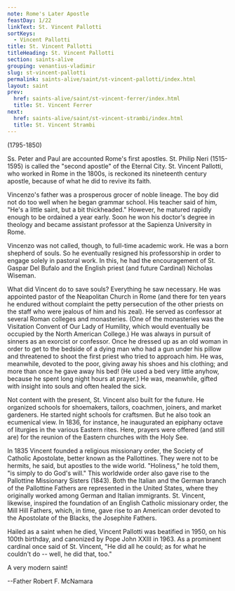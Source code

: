 ```yaml
---
note: Rome's Later Apostle
feastDay: 1/22
linkText: St. Vincent Pallotti
sortKeys:
  - Vincent Pallotti
title: St. Vincent Pallotti
titleHeading: St. Vincent Pallotti
section: saints-alive
grouping: venantius-vladimir
slug: st-vincent-pallotti
permalink: saints-alive/saint/st-vincent-pallotti/index.html
layout: saint
prev:
  href: saints-alive/saint/st-vincent-ferrer/index.html
  title: St. Vincent Ferrer
next:
  href: saints-alive/saint/st-vincent-strambi/index.html
  title: St. Vincent Strambi
---
```

(1795-1850)

Ss. Peter and Paul are accounted Rome's first apostles. St. Philip Neri (1515-1595) is called the "second apostle" of the Eternal City. St. Vincent Pallotti, who worked in Rome in the 1800s, is reckoned its nineteenth century apostle, because of what he did to revive its faith.

Vincenzo's father was a prosperous grocer of noble lineage. The boy did not do too well when he began grammar school. His teacher said of him, "He's a little saint, but a bit thickheaded." However, he matured rapidly enough to be ordained a year early. Soon he won his doctor's degree in theology and became assistant professor at the Sapienza University in Rome.

Vincenzo was not called, though, to full-time academic work. He was a born shepherd of souls. So he eventually resigned his professorship in order to engage solely in pastoral work. In this, he had the encouragement of St. Gaspar Del Bufalo and the English priest (and future Cardinal) Nicholas Wiseman.

What did Vincent do to save souls? Everything he saw necessary. He was appointed pastor of the Neapolitan Church in Rome (and there for ten years he endured without complaint the petty persecution of the other priests on the staff who were jealous of him and his zeal). He served as confessor at several Roman colleges and monasteries. (One of the monasteries was the Visitation Convent of Our Lady of Humility, which would eventually be occupied by the North American College.) He was always in pursuit of sinners as an exorcist or confessor. Once he dressed up as an old woman in order to get to the bedside of a dying man who had a gun under his pillow and threatened to shoot the first priest who tried to approach him. He was, meanwhile, devoted to the poor, giving away his shoes and his clothing; and more than once he gave away his bed! (He used a bed very little anyhow, because he spent long night hours at prayer.) He was, meanwhile, gifted with insight into souls and often healed the sick.

Not content with the present, St. Vincent also built for the future. He organized schools for shoemakers, tailors, coachmen, joiners, and market gardeners. He started night schools for craftsmen. But he also took an ecumenical view. In 1836, for instance, he inaugurated an epiphany octave of liturgies in the various Eastern rites. Here, prayers were offered (and still are) for the reunion of the Eastern churches with the Holy See.

In 1835 Vincent founded a religious missionary order, the Society of Catholic Apostolate, better known as the Pallottines. They were not to be hermits, he said, but apostles to the wide world. "Holiness," he told them, "is simply to do God's will." This worldwide order also gave rise to the Pallottine Missionary Sisters (1843). Both the Italian and the German branch of the Pallottine Fathers are represented in the United States, where they originally worked among German and Italian immigrants. St. Vincent, likewise, inspired the foundation of an English Catholic missionary order, the Mill Hill Fathers, which, in time, gave rise to an American order devoted to the Apostolate of the Blacks, the Josephite Fathers.

Hailed as a saint when he died, Vincent Pallotti was beatified in 1950, on his 100th birthday, and canonized by Pope John XXIII in 1963. As a prominent cardinal once said of St. Vincent, "He did all he could; as for what he couldn't do -- well, he did that, too."

A very modern saint!

\--Father Robert F. McNamara